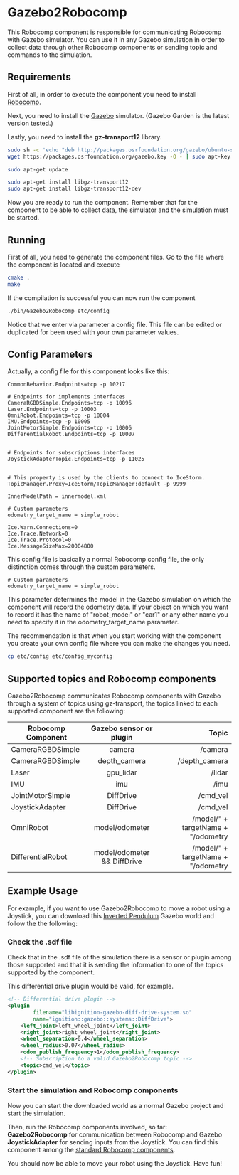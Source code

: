 # Gazebo2Robocomp

<p> This Robocomp component is responsible for communicating Robocomp with Gazebo
simulator. You can use it in any Gazebo simulation in order to collect data through 
other Robocomp components or sending topic and commands to the simulation.
</p>

## Requirements


<p> First of all, in order to execute the component you need to install 
<a href="https://github.com/robocomp/robocomp">Robocomp</a>.
</p>

<p> Next, you need to install the <a href="https://gazebosim.org/docs/garden/install_ubuntu">Gazebo</a> simulator. (Gazebo Garden is the latest version tested.)
</p>

<p> Lastly, you need to install the <strong>gz-transport12</strong> library.
</p>

```bash
sudo sh -c 'echo "deb http://packages.osrfoundation.org/gazebo/ubuntu-stable `lsb_release -cs` main" > /etc/apt/sources.list.d/gazebo-stable.list'
wget https://packages.osrfoundation.org/gazebo.key -O - | sudo apt-key add -

sudo apt-get update

sudo apt-get install libgz-transport12
sudo apt-get install libgz-transport12-dev
```

<p> Now you are ready to run the component. Remember that for the component 
to be able to collect data, the simulator and the simulation must be started.
</p>



## Running

<p> First of all, you need to generate the component files. Go to the file where
the component is located and execute </p>

```bash
cmake .
make
```

<p> If the compilation is successful you can now run the component </p>

```bash
./bin/Gazebo2Robocomp etc/config 
```

<p> Notice that we enter via parameter a config file. This file can be edited or duplicated 
for been used with your own parameter values. </p>


## Config Parameters

<p> Actually, a config file for this component looks like this: </p>

    CommonBehavior.Endpoints=tcp -p 10217

    # Endpoints for implements interfaces
    CameraRGBDSimple.Endpoints=tcp -p 10096
    Laser.Endpoints=tcp -p 10003
    OmniRobot.Endpoints=tcp -p 10004
    IMU.Endpoints=tcp -p 10005
    JointMotorSimple.Endpoints=tcp -p 10006
    DifferentialRobot.Endpoints=tcp -p 10007


    # Endpoints for subscriptions interfaces
    JoystickAdapterTopic.Endpoints=tcp -p 11025


    # This property is used by the clients to connect to IceStorm.
    TopicManager.Proxy=IceStorm/TopicManager:default -p 9999
    
    InnerModelPath = innermodel.xml

    # Custom parameters
    odometry_target_name = simple_robot

    Ice.Warn.Connections=0
    Ice.Trace.Network=0
    Ice.Trace.Protocol=0
    Ice.MessageSizeMax=20004800

<p> This config file is basically a normal Robocomp config file, the only distinction 
comes through the custom parameters.
</p>

    # Custom parameters
    odometry_target_name = simple_robot

<p> This parameter determines the model in the Gazebo simulation on which 
the component will record the odometry data.
If your object on which you want to record it has the name 
of "robot_model" or "car1" or any other name you need to specify it
in the odometry_target_name parameter.
</p>

<p> The recommendation is that when you start working with the component 
you create your own config file where you can make the changes you need.
</p>

```bash
cp etc/config etc/config_myconfig
````

## Supported topics and Robocomp components

<p> Gazebo2Robocomp communicates Robocomp components with Gazebo through a 
system of topics using gz-transport, the topics linked to each supported 
component are the following:
</p>

| Robocomp Component |   Gazebo sensor or plugin |               Topic               |
|--------------------|:-------------------------:|----------------------------------:|
| CameraRGBDSimple   |           camera          |                           /camera |
| CameraRGBDSimple   |        depth_camera       |                     /depth_camera |
| Laser              |          gpu_lidar        |                            /lidar |
| IMU                |             imu           |                              /imu |
| JointMotorSimple   |          DiffDrive        |                          /cmd_vel |
| JoystickAdapter    |          DiffDrive        |                          /cmd_vel |
| OmniRobot          |       model/odometer      |/model/" + targetName + "/odometry |
| DifferentialRobot  |model/odometer && DiffDrive|/model/" + targetName + "/odometry |


## Example Usage

<p>
For example, if you want to use Gazebo2Robocomp to move a robot using a Joystick,
you can download this <a href="https://github.com/SergioTrac/GazeboWorld_InvertedPendulum">Inverted Pendulum</a> Gazebo world and follow the
the following:
</p>

### Check the .sdf file

<p>
Check that in the .sdf file of the simulation there is a sensor or 
plugin among those supported and that it is sending the information to 
one of the topics supported by the component.
</p>

<p>
This differential drive plugin would be valid, for example.
</p>

```xml
<!-- Differential drive plugin -->
<plugin
        filename="libignition-gazebo-diff-drive-system.so"
        name="ignition::gazebo::systems::DiffDrive">
    <left_joint>left_wheel_joint</left_joint>
    <right_joint>right_wheel_joint</right_joint>
    <wheel_separation>0.4</wheel_separation>
    <wheel_radius>0.07</wheel_radius>
    <odom_publish_frequency>1</odom_publish_frequency>
    <!-- Subscription to a valid Gazebo2Robocomp topic -->
    <topic>cmd_vel</topic>
</plugin>
```

### Start the simulation and Robocomp components 

<p> Now you can start the downloaded world as a normal Gazebo project
and start the simulation.
</p>

<p>
Then, run the Robocomp components involved, so far: <br>
<strong>Gazebo2Robocomp</strong> for communication between Robocomp and Gazebo <br>
<strong>JoystickAdapter</strong> for sending inputs from the Joystick. You can find this component among 
the <a href="https://github.com/robocomp/robocomp-robolab"> standard Robocomp components</a>.
</p>

<p>
You should now be able to move your robot using the Joystick. Have fun!
</p>



